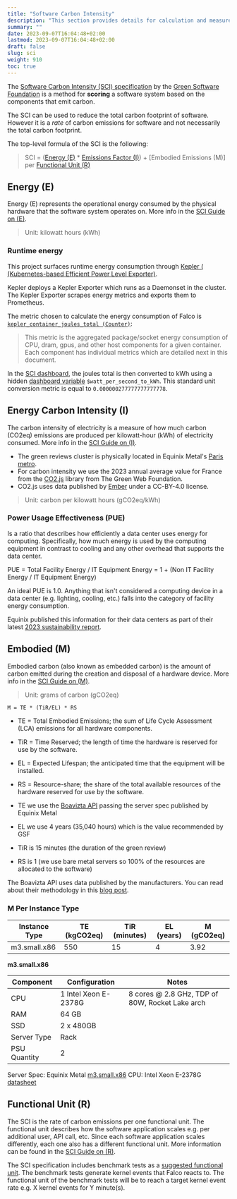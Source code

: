 ```yaml
---
title: "Software Carbon Intensity"
description: "This section provides details for calculation and measurement of Software Carbon Intensity (SCI) specification."
summary: ""
date: 2023-09-07T16:04:48+02:00
lastmod: 2023-09-07T16:04:48+02:00
draft: false
slug: sci
weight: 910
toc: true
---
```


The [Software Carbon Intensity (SCI) specification][1] by the [Green Software Foundation](https://greensoftware.foundation) is a method for **scoring** a software system based on the components that emit carbon.

The SCI can be used to reduce the total carbon footprint of software. However it is a _rate_ of carbon emissions for software and not necessarily the total carbon footprint.

The top-level formula of the SCI is the following:

> SCI = ([Energy (E)](#energy-e) * [Emissions Factor (I)](#energy-carbon-intensity-i)) + [Embodied Emissions (M)] per [Functional Unit (R)][5]

## Energy (E)

Energy (E) represents the operational energy consumed by the physical hardware that the software system operates on. More info in the [SCI Guide on (E)][2].

> Unit: kilowatt hours (kWh)

### Runtime energy

This project surfaces runtime energy consumption through [Kepler ( (Kubernetes-based Efficient Power Level Exporter)](https://github.com/sustainable-computing-io/kepler).

Kepler deploys a Kepler Exporter which runs as a Daemonset in the cluster. The Kepler Exporter scrapes energy metrics and exports them to Prometheus.

The metric chosen to calculate the energy consumption of Falco is [`kepler_container_joules_total (Counter)`](https://sustainable-computing.io/design/metrics):

> This metric is the aggregated package/socket energy consumption of CPU, dram, gpus, and other host components for a given container. Each component has individual metrics which are detailed next in this document.

In the [SCI dashboard](https://github.com/cncf-tags/green-reviews-tooling/blob/3a6266ceae99f40aaa367174ffb899385caf1d50/clusters/base/falco-sci.yaml#L505), the joules total is then converted to kWh using a hidden [dashboard variable](https://grafana.com/docs/grafana/latest/dashboards/variables) `$watt_per_second_to_kWh`. This standard unit conversion metric is equal to `0.000000277777777777778`.

## Energy Carbon Intensity (I)

The carbon intensity of electricity is a measure of how much carbon (CO2eq) emissions are produced per kilowatt-hour (kWh) of electricity consumed. More info in the [SCI Guide on (I)][3].

- The green reviews cluster is physically located in Equinix Metal's [Paris metro](https://deploy.equinix.com/locations).
- For carbon intensity we use the 2023 annual average value for France from the [CO2.js](https://github.com/thegreenwebfoundation/co2.js/blob/main/data/output/average-intensities.json#L422-L427) library from The Green Web Foundation.
- CO2.js uses data published by [Ember](https://ember-climate.org/data) under a CC-BY-4.0 license.

> Unit: carbon per kilowatt hours (gCO2eq/kWh)

### Power Usage Effectiveness (PUE)

Is a ratio that describes how efficiently a data center uses energy for computing. Specifically, how much energy is used by the computing equipment in contrast to cooling and any other overhead that supports the data center.

PUE = Total Facility Energy / IT Equipment Energy =  1 + (Non IT Facility Energy / IT Equipment Energy)

An ideal PUE is 1.0. Anything that isn't considered a computing device in a data center (e.g. lighting, cooling, etc.) falls into the category of facility energy consumption.

Equinix published this information for their data centers as part of their latest [2023 sustainability report](https://sustainability.equinix.com/wp-content/uploads/2024/04/Equinix-Inc_2023-Sustainability-Report.pdf).

## Embodied (M)

Embodied carbon (also known as embedded carbon) is the amount of carbon emitted during the creation and disposal of a hardware device. More info in the [SCI Guide on (M)][4].

> Unit: grams of carbon (gCO2eq)

```M = TE * (TiR/EL) * RS```

- TE = Total Embodied Emissions; the sum of Life Cycle Assessment (LCA) emissions for all hardware components.
- TiR = Time Reserved; the length of time the hardware is reserved for use by the software.
- EL = Expected Lifespan; the anticipated time that the equipment will be installed.
- RS = Resource-share; the share of the total available resources of the hardware reserved for use by the software.

- TE we use the [Boavizta API](https://doc.api.boavizta.org) passing the server spec published by Equinix Metal
- EL we use 4 years (35,040 hours) which is the value recommended by GSF
- TiR is 15 minutes (the duration of the green review)
- RS is 1 (we use bare metal servers so 100% of the resources are allocated to the software)

The Boavizta API uses data published by the manufacturers. You can read about their methodology in this [blog post](https://www.boavizta.org/en/blog/empreinte-de-la-fabrication-d-un-serveur).

### M Per Instance Type

| Instance Type | TE (kgCO2eq) | TiR (minutes) | EL (years) | M (gCO2eq) |
|---------------|--------------|---------------|------------|------------|
| m3.small.x86  | 550          | 15            | 4          | 3.92       |

**m3.small.x86**

| Component   | Configuration        | Notes                                           |
|-------------|----------------------|-------------------------------------------------|
| CPU         | 1 Intel Xeon E-2378G | 8 cores @ 2.8 GHz, TDP of 80W, Rocket Lake arch |
| RAM         | 64 GB                |                                                 |
| SSD         | 2 x 480GB            |                                                 |
| Server Type | Rack                 |                                                 |
| PSU Quantity| 2                    |                                                 |

Server Spec: Equinix Metal [m3.small.x86](https://deploy.equinix.com/product/servers/m3-small)
CPU: Intel Xeon E-2378G [datasheet](https://www.intel.com/content/www/us/en/products/sku/212262/intel-xeon-e2378g-processor-16m-cache-2-80-ghz/specifications.html)

## Functional Unit (R)

The SCI is the rate of carbon emissions per one functional unit. The functional unit describes how the software application scales e.g. per additional user, API call, etc. Since each software application scales differently, each one also has a different functional unit. More information can be found in the [SCI Guide on (R)][5].

The SCI specification includes benchmark tests as a [suggested functional unit](https://sci.greensoftware.foundation/#functional-unit). The benchmark tests generate kernel events that Falco reacts to. The functional unit of the benchmark tests will be to reach a target kernel event rate e.g. X kernel events for Y minute(s).

<!-- Sources -->
[1]: https://sci.greensoftware.foundation
[2]: https://sci-guide.greensoftware.foundation/E
[3]: https://sci-guide.greensoftware.foundation/I
[4]: https://sci-guide.greensoftware.foundation/M
[5]: https://sci-guide.greensoftware.foundation/R
